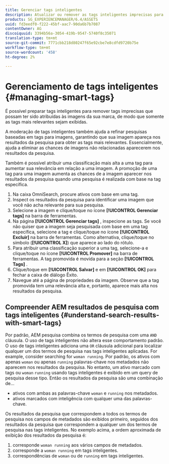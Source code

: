 ```yaml
---
title: Gerenciar tags inteligentes
description: Atualizar ou remover as tags inteligentes imprecisas para melhorar a relevância das tags
products: SG_EXPERIENCEMANAGER/6.4/ASSETS
uuid: fd3eedf0-f222-45bf-aac7-90da6b7b7087
contentOwner: AG
discoiquuid: 3394b56a-3054-419b-9547-5740f8c35071
translation-type: tm+mt
source-git-commit: 7771cbb218d80247f65e92cbe7e8cdfd9720b75e
workflow-type: tm+mt
source-wordcount: '458'
ht-degree: 2%

---
```



# Gerenciamento de tags inteligentes {#managing-smart-tags}

É possível preparar tags inteligentes para remover tags imprecisas que possam ter sido atribuídas às imagens da sua marca, de modo que somente as tags mais relevantes sejam exibidas.

A moderação de tags inteligentes também ajuda a refinar pesquisas baseadas em tags para imagens, garantindo que sua imagem apareça nos resultados da pesquisa para obter as tags mais relevantes. Essencialmente, ajuda a eliminar as chances de imagens não relacionadas aparecerem nos resultados da pesquisa.

Também é possível atribuir uma classificação mais alta a uma tag para aumentar sua relevância em relação a uma imagem. A promoção de uma tag para uma imagem aumenta as chances de a imagem aparecer nos resultados da pesquisa quando uma pesquisa é realizada com base na tag específica.

1. Na caixa OmniSearch, procure ativos com base em uma tag.
1. Inspect os resultados da pesquisa para identificar uma imagem que você não acha relevante para sua pesquisa.
1. Selecione a imagem e clique/toque no ícone **[!UICONTROL Gerenciar tags]** na barra de ferramentas.
1. Na página **[!UICONTROL Gerenciar tags]** , inspecione as tags. Se você não quiser que a imagem seja pesquisada com base em uma tag específica, selecione a tag e clique/toque no ícone **[!UICONTROL Excluir]** na barra de ferramentas. Como alternativa, clique/toque no símbolo (**[!UICONTROL X]**) que aparece ao lado do rótulo.
1. Para atribuir uma classificação superior a uma tag, selecione-a e clique/toque no ícone **[!UICONTROL Promover]** na barra de ferramentas. A tag promovida é movida para a seção **[!UICONTROL Tags]** .
1. Clique/toque em **[!UICONTROL Salvar]** e em **[!UICONTROL OK]** para fechar a caixa de diálogo Êxito.
1. Navegue até a página de propriedades da imagem. Observe que a tag promovida tem uma relevância alta e, portanto, aparece mais alta nos resultados da pesquisa.

## Compreender AEM resultados de pesquisa com tags inteligentes {#understand-search-results-with-smart-tags}

Por padrão, AEM pesquisa combina os termos de pesquisa com uma `AND` cláusula. O uso de tags inteligentes não altera esse comportamento padrão. O uso de tags inteligentes adiciona uma `OR` cláusula adicional para localizar qualquer um dos termos de pesquisa nas tags inteligentes aplicadas. For example, consider searching for `woman running`. Por padrão, os ativos com apenas `woman` ou apenas `running` palavras-chave nos metadados não aparecem nos resultados da pesquisa. No entanto, um ativo marcado com tags ou `woman` `running` usando tags inteligentes é exibido em um query de pesquisa desse tipo. Então os resultados da pesquisa são uma combinação de...

* ativos com ambas as palavras-chave `woman` e `running` nos metadados.
* ativos marcados com inteligência com qualquer uma das palavras-chave.

Os resultados da pesquisa que correspondem a todos os termos de pesquisa nos campos de metadados são exibidos primeiro, seguidos dos resultados da pesquisa que correspondem a qualquer um dos termos de pesquisa nas tags inteligentes. No exemplo acima, a ordem aproximada de exibição dos resultados da pesquisa é:

1. corresponde `woman running` aos vários campos de metadados.
1. corresponde a `woman running` em tags inteligentes.
1. correspondências de `woman` ou de `running` em tags inteligentes.
